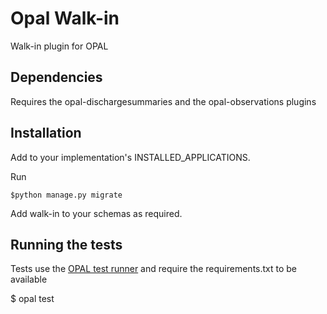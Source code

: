 # Opal Walk-in

Walk-in plugin for OPAL

## Dependencies

Requires the opal-dischargesummaries and the opal-observations plugins

## Installation

Add to your implementation's INSTALLED_APPLICATIONS.

Run

    $python manage.py migrate

Add walk-in to your schemas as required.

## Running the tests

Tests use the [OPAL test runner](http://opal.openhealthcare.org.uk/docs/guides/command_line_tool/#test-what) and require the requirements.txt to be available

   $ opal test
